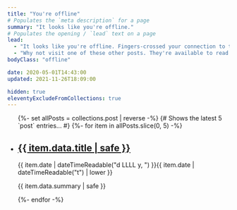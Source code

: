 ```yaml
---
title: "You're offline"
# Populates the `meta description` for a page
summary: "It looks like you're offline."
# Populates the opening / `lead` text on a page
lead:
  - "It looks like you're offline. Fingers-crossed your connection to the internet will be sorted out soon."
  - "Why not visit one of these other posts. They're available to read while you're offline."
bodyClass: "offline"

date: 2020-05-01T14:43:00
updated: 2021-11-26T18:09:00

hidden: true
eleventyExcludeFromCollections: true
---
```


<ul role="list" class="offline__list | no-list | flow">
  {%- set allPosts = collections.post | reverse -%}
  {# Shows the latest 5 `post` entries... #}
  {%- for item in allPosts.slice(0, 5) -%}
  <li class="offline__list-item">
    <article class="offline__summary | flow">
      <h2><a href="{{ item.url | pretty }}">{{ item.data.title | safe }}</a></h2>
      <time datetime="{{ item.date | dateTime }}">{{ item.date | dateTimeReadable("d LLLL y, ") }}{{ item.date | dateTimeReadable("t") | lower }}</time>
      <p>{{ item.data.summary | safe }}</p>
    </article>
  </li>
  {%- endfor -%}
</ul>
